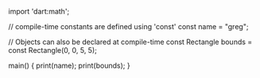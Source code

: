 import 'dart:math';

// compile-time constants are defined using 'const' const name = "greg";

// Objects can also be declared at compile-time const Rectangle bounds = const Rectangle(0, 0, 5, 5);

main() { print(name); print(bounds); }